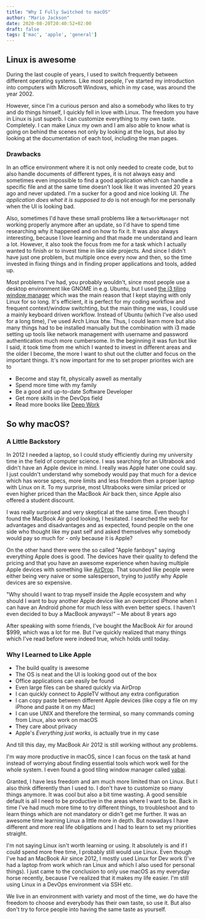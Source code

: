 ```yaml
---
title: "Why I Fully Switched to macOS"
author: "Mario Jackson"
date: 2020-08-20T20:40:52+02:00
draft: false
tags: ['mac', 'apple', 'general']
---
```


## Linux is awesome

During the last couple of years, I used to switch frequently between different
operating systems. Like most people, I've started my introduction into computers
with Microsoft Windows, which in my case, was around the year 2002.

However, since I'm a curious person and also a somebody who likes to try and do 
things himself, I quickly fell in love with Linux. The freedom you have in Linux
is just superb. I can customize everything to my own taste. Completely. I can 
make Linux my own and I am also able to know what is going on behind the scenes 
not only by looking at the logs, but also by looking at the documentation of 
each tool, including the man pages.


### Drawbacks

In an office environment where it is not only needed to create code, but to also
handle documents of different types, it is not always easy and sometimes even
impossible to find a good application which can handle a specific file and at
the same time doesn't look like it was invented 20 years ago and never updated.
I'm a sucker for a good and nice looking UI. 
_The application does what it is supposed to do_ is not enough for me 
personally when the UI is looking bad.

Also, sometimes I'd have these small problems like a `NetworkManager` not working
properly anymore after an update, so I'd have to spend time researching why it 
happened and on how to fix it. It was also always interesting, because I love 
learning and that made me understand and learn a lot. 
However, it also took the focus from me for a task which I actually wanted 
to finish or to invest time in like side projects.  And since I didn't have 
just one problem, but multiple once every now and then, so the time invested 
in fixing things and in finding proper applications and tools, added up.

Most problems I've had, you probably wouldn't, since most people use a desktop
environment like GNOME in e.g. Ubuntu, 
but I used [the i3 tiling window manager](https://i3wm.org) which was the main 
reason that I kept staying with only Linux for so long. It's efficient, it is 
perfect for my coding workflow and frequent context/window switchting, but the
main thing me was, I could use a mainly keyboard driven workflow. Instead of
Ubuntu (which I've also used for a long time), I've used Arch Linux btw. Thus,
I could learn more but also many things had to be installed manually but the 
combination with i3 made setting up tools like network management with username
and password authentication much more cumbersome. In the beginning it was fun
but like I said, it took time from me which I wanted to invest in different 
areas and the older I become, the more I want to shut out the clutter and 
focus on the important things. It's now important for me to set proper 
priorites wich are to 

* Become and stay fit, physically aswell as mentally
* Spend more time with my family
* Be a good and up-to-date Software Developer
* Get more skills in the DevOps field
* Read more books like [Deep Work](https://www.goodreads.com/book/show/25744928-deep-work)



## So why macOS?

### A Little Backstory

In 2012 I needed a laptop, so I could study efficiently during my university
time in the field of computer science. I was searching for an Ultrabook and 
didn't have an Apple device in mind. I really was Apple hater one could say.
I just couldn't understand why somebody would pay that much for a device which
has worse specs, more limits and less freedom then a proper laptop with Linux
on it. To my surprise, most Ultrabooks were similar priced or even higher priced
than the MacBook Air back then, since Apple also offered a student discount.

I was really surprised and very skeptical at the same time. Even though I found
the MacBook Air good looking, I hesitated. I searched the web for advantages
and disadvantages and as expected, found people on the one side who thought 
like my past self and asked themselves why somebody would pay so much for - 
only because it is Apple?

On the other hand there were the so called "Apple fanboys" saying everything 
Apple does is good. The devices have their quality to defend the pricing and
that you have an awesome experience when having multiple Apple devices with
something like [AirDrop](https://en.wikipedia.org/wiki/AirDrop). That sounded
like people were either being very naive or some salesperson, trying to justify
why Apple devices are so expensive. 

"Why should I want to trap myself inside the Apple ecosystem and why should
I want to buy another Apple device like an overpriced iPhone when I can 
have an Android phone for much less with even better specs. I haven't even
decided to buy a MacBook anyways!" – Me about 8 years ago

After speaking with some friends, I've bought the MacBook Air for around $999, 
which was a lot for me. But I've quickly realized that many things which I've
read before were indeed true, which holds until today. 

### Why I Learned to Like Apple

* The build quality is awesome
* The OS is neat and the UI is looking good out of the box
* Office applications can easily be found
* Even large files can be shared quickly via AirDrop
* I can quickly connect to AppleTV without any extra configuration
* I can copy paste between different Apple devices 
  (like copy a file on my iPhone and paste it on my Mac)
* I can use UNIX and therefore the terminal, so many commands coming from Linux,
  also work on macOS
* They care about privacy
* Apple's _Everything just works_, is actually true in my case

And till this day, my MacBook Air 2012 is still working without any problems.

I'm way more productive in macOS, since I can focus on the task at hand 
instead of worrying about finding essential tools which work well for the whole
system. I even found a good tiling window manager called 
[yabai](https://github.com/koekeishiya/yabai). 

Granted, I have less freedom and am much more limited than on Linux. But I
also think differently than I used to. I don't have to customize so many 
things anymore. It was cool but also a bit time wasting. A good sensible
default is all I need to be productive in the areas where I want to be.
Back in time I've had much more time to try different things, to troubleshoot 
and to learn things which are not mandatory or didn't get me further. It was an
awesome time learning Linux a little more in depth. But nowadays I have 
different and more real life obligations and I had to learn to set my 
priorities straight.

I'm not saying Linux isn't worth learning or using. It absolutely is and if I
could spend more free time, I probably still would use Linux. Even though
I've had an MacBook Air since 2012, I mostly used Linux for Dev work 
(I've had a laptop from work which ran Linux and which I also used for personal
things). I just came to the conclusion to only use macOS as my everyday horse
recently, because I've realized that it makes my life easier. I'm still using
Linux in a DevOps environment via SSH etc. 

We live in an environment with variety and most of the time, we do have the 
freedom to choose and everybody has their own taste, so use it. But also 
don't try to force people into having the same taste as yourself.
